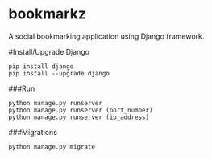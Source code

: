 # bookmarkz
A social bookmarking application using Django framework.

#Install/Upgrade Django
```
pip install django
pip install --upgrade django
```

###Run
```
python manage.py runserver
python manage.py runserver (port_number)
python manage.py runserver (ip_address)
```

###Migrations
``` 
python manage.py migrate
```
